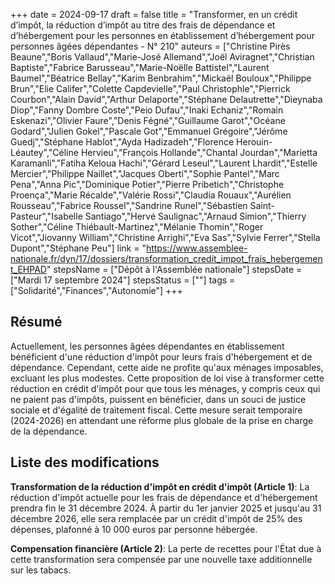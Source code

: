 +++
date = 2024-09-17
draft = false
title = "Transformer, en un crédit d’impôt, la réduction d’impôt au titre des frais de dépendance et d’hébergement pour les personnes en établissement d’hébergement pour personnes âgées dépendantes - N° 210"
auteurs = ["Christine Pirès Beaune","Boris Vallaud","Marie-José Allemand","Joël Aviragnet","Christian Baptiste","Fabrice Barusseau","Marie-Noëlle Battistel","Laurent Baumel","Béatrice Bellay","Karim Benbrahim","Mickaël Bouloux","Philippe Brun","Elie Califer","Colette Capdevielle","Paul Christophle","Pierrick Courbon","Alain David","Arthur Delaporte","Stéphane Delautrette","Dieynaba Diop","Fanny Dombre Coste","Peio Dufau","Inaki Echaniz","Romain Eskenazi","Olivier Faure","Denis Fégné","Guillaume Garot","Océane Godard","Julien Gokel","Pascale Got","Emmanuel Grégoire","Jérôme Guedj","Stéphane Hablot","Ayda Hadizadeh","Florence Herouin-Léautey","Céline Hervieu","François Hollande","Chantal Jourdan","Marietta Karamanli","Fatiha Keloua Hachi","Gérard Leseul","Laurent Lhardit","Estelle Mercier","Philippe Naillet","Jacques Oberti","Sophie Pantel","Marc Pena","Anna Pic","Dominique Potier","Pierre Pribetich","Christophe Proença","Marie Récalde","Valérie Rossi","Claudia Rouaux","Aurélien Rousseau","Fabrice Roussel","Sandrine Runel","Sébastien Saint-Pasteur","Isabelle Santiago","Hervé Saulignac","Arnaud Simion","Thierry Sother","Céline Thiébault-Martinez","Mélanie Thomin","Roger Vicot","Jiovanny William","Christine Arrighi","Eva Sas","Sylvie Ferrer","Stella Dupont","Stéphane Peu"]
link = "https://www.assemblee-nationale.fr/dyn/17/dossiers/transformation_credit_impot_frais_hebergement_EHPAD"
stepsName = ["Dépôt à l'Assemblée nationale"]
stepsDate = ["Mardi 17 septembre 2024"]
stepsStatus = [""]
tags = ["Solidarité","Finances","Autonomie"]
+++

## Résumé

Actuellement, les personnes âgées dépendantes en établissement bénéficient d'une réduction d'impôt pour leurs frais d'hébergement et de dépendance. Cependant, cette aide ne profite qu'aux ménages imposables, excluant les plus modestes. Cette proposition de loi vise à transformer cette réduction en crédit d'impôt pour que tous les ménages, y compris ceux qui ne paient pas d'impôts, puissent en bénéficier, dans un souci de justice sociale et d'égalité de traitement fiscal. Cette mesure serait temporaire (2024-2026) en attendant une réforme plus globale de la prise en charge de la dépendance.

## Liste des modifications

**Transformation de la réduction d'impôt en crédit d'impôt (Article 1)**: La réduction d'impôt actuelle pour les frais de dépendance et d'hébergement prendra fin le 31 décembre 2024. À partir du 1er janvier 2025 et jusqu'au 31 décembre 2026, elle sera remplacée par un crédit d'impôt de 25% des dépenses, plafonné à 10 000 euros par personne hébergée.

**Compensation financière (Article 2)**: La perte de recettes pour l'État due à cette transformation sera compensée par une nouvelle taxe additionnelle sur les tabacs.
